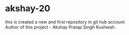 # akshay-20
this is created a new and first repository in git hub account
<br>
Author of this project - Akshay Pratap Singh Kushwah.
